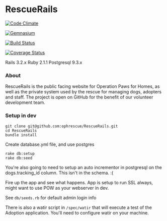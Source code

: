 # RescueRails 

[![Code Climate](https://codeclimate.com/github/ophrescue/RescueRails.png)](https://codeclimate.com/github/ophrescue/RescueRails)

[![Gemnasium](https://gemnasium.com/ophrescue/RescueRails.png)](https://gemnasium.com/ophrescue/RescueRails)

[![Build Status](https://travis-ci.org/ophrescue/RescueRails.svg?branch=travis)](https://travis-ci.org/ophrescue/RescueRails)

[![Coverage Status](https://coveralls.io/repos/ophrescue/RescueRails/badge.svg)](https://coveralls.io/r/ophrescue/RescueRails)

Rails 3.2.x
Ruby 2.1.1
Postgresql 9.3.x

### About
RescueRails is the public facing website for Operation Paws for Homes, as well as the private system used by the rescue for managing dogs, adopters and staff.  The project is open on GitHub for the benefit of our volunteer development team.  



### Setup in dev

    git clone git@github.com:ophrescue/RescueRails.git
    cd RescueRails
    bundle install

Create database.yml file, and use postgres

    rake db:setup
    rake db:seed
    
You're also going to need to setup an auto incrementor in postgresql on the dogs.tracking_id column.  This isn't in the schema. :(

Fire up the app and see what happens.  App is setup to run SSL always, might want to use POW as your webserver in dev.

See `db/seeds.rb` for default admin login info


There is also a watir script in `/spec/watir` that will execute a test of the Adoption application.  You'll need to configure watir on your machine.



